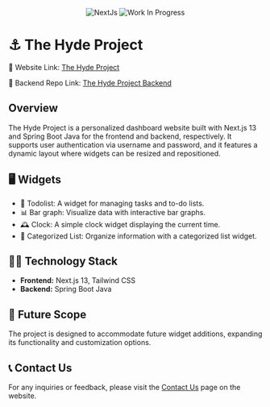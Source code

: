 <div align="center">
  
  ![NextJs](https://img.shields.io/badge/next.js-000000?style=for-the-badge&logo=nextdotjs&logoColor=white)
  ![Work In Progress](https://img.shields.io/badge/Work%20In%20Progress-orange?style=for-the-badge)
</div>

# ⚓ The Hyde Project

🔗 Website Link: [The Hyde Project](https://the-hyde-project.vercel.app)

🔗 Backend Repo Link: [The Hyde Project Backend](https://github.com/ItsHyde-dev/the-hyde-project-backend)

## Overview

The Hyde Project is a personalized dashboard website built with Next.js 13 and Spring Boot Java for the frontend and backend, respectively. It supports user authentication via username and password, and it features a dynamic layout where widgets can be resized and repositioned.

## 🖥️ Widgets

- 📝 Todolist: A widget for managing tasks and to-do lists.
- 📊 Bar graph: Visualize data with interactive bar graphs.
- 🕰️ Clock: A simple clock widget displaying the current time.
- 📑 Categorized List: Organize information with a categorized list widget.

## 🧑‍💻 Technology Stack

- **Frontend:** Next.js 13, Tailwind CSS
- **Backend:** Spring Boot Java

## 🔮 Future Scope

The project is designed to accommodate future widget additions, expanding its functionality and customization options.

## 📞 Contact Us

For any inquiries or feedback, please visit the [Contact Us](https://himanshu-joshi.netlify.com) page on the website.
